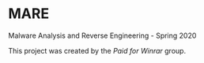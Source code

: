 # MARE
Malware Analysis and Reverse Engineering - Spring 2020

This project was created by the *Paid for Winrar* group.
